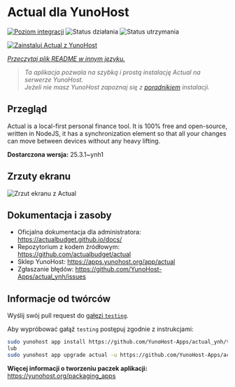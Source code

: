 <!--
To README zostało automatycznie wygenerowane przez <https://github.com/YunoHost/apps/tree/master/tools/readme_generator>
Nie powinno być ono edytowane ręcznie.
-->

# Actual dla YunoHost

[![Poziom integracji](https://apps.yunohost.org/badge/integration/actual)](https://ci-apps.yunohost.org/ci/apps/actual/)
![Status działania](https://apps.yunohost.org/badge/state/actual)
![Status utrzymania](https://apps.yunohost.org/badge/maintained/actual)

[![Zainstaluj Actual z YunoHost](https://install-app.yunohost.org/install-with-yunohost.svg)](https://install-app.yunohost.org/?app=actual)

*[Przeczytaj plik README w innym języku.](./ALL_README.md)*

> *Ta aplikacja pozwala na szybką i prostą instalację Actual na serwerze YunoHost.*  
> *Jeżeli nie masz YunoHost zapoznaj się z [poradnikiem](https://yunohost.org/install) instalacji.*

## Przegląd

Actual is a local-first personal finance tool. It is 100% free and open-source, written in NodeJS, it has a synchronization element so that all your changes can move between devices without any heavy lifting.


**Dostarczona wersja:** 25.3.1~ynh1

## Zrzuty ekranu

![Zrzut ekranu z Actual](./doc/screenshots/screenshot.png)

## Dokumentacja i zasoby

- Oficjalna dokumentacja dla administratora: <https://actualbudget.github.io/docs/>
- Repozytorium z kodem źródłowym: <https://github.com/actualbudget/actual>
- Sklep YunoHost: <https://apps.yunohost.org/app/actual>
- Zgłaszanie błędów: <https://github.com/YunoHost-Apps/actual_ynh/issues>

## Informacje od twórców

Wyślij swój pull request do [gałęzi `testing`](https://github.com/YunoHost-Apps/actual_ynh/tree/testing).

Aby wypróbować gałąź `testing` postępuj zgodnie z instrukcjami:

```bash
sudo yunohost app install https://github.com/YunoHost-Apps/actual_ynh/tree/testing --debug
lub
sudo yunohost app upgrade actual -u https://github.com/YunoHost-Apps/actual_ynh/tree/testing --debug
```

**Więcej informacji o tworzeniu paczek aplikacji:** <https://yunohost.org/packaging_apps>

